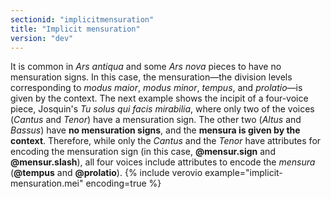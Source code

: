 ```yaml
---
sectionid: "implicitmensuration"
title: "Implicit mensuration"
version: "dev"
---
```


It is common in *Ars antiqua* and some *Ars nova* pieces to have no mensuration signs. In this case, the mensuration—the division levels corresponding to *modus maior*, *modus minor*, *tempus*, and *prolatio*—is given by the context. The next example shows the incipit of a four-voice piece, Josquin's *Tu solus qui facis mirabilia*, where only two of the voices (*Cantus* and *Tenor*) have a mensuration sign. The other two (*Altus* and *Bassus*) have **no mensuration signs**, and the **mensura is given by the context**. Therefore, while only the *Cantus* and the *Tenor* have attributes for encoding the mensuration sign (in this case, **@mensur.sign** and **@mensur.slash**), all four voices include attributes to encode the *mensura* (**@tempus** and **@prolatio**).
{% include verovio example="implicit-mensuration.mei" encoding=true %}
